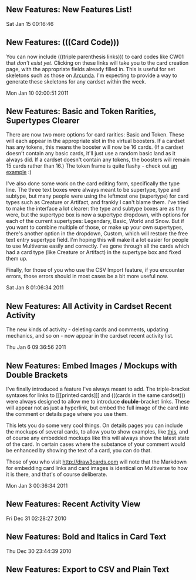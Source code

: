 ## New Features: New Features List!


Sat Jan 15 00:16:46
## New Features: (((Card Code)))

You can now include (((triple parenthesis links))) to card codes like CW01 that _don't exist yet_. Clicking on these links will take you to the card creation page, with the appropriate fields already filled in. This is useful for set skeletons such as those on [Arcunda](http://multiverse.heroku.com/cardsets/14/details_pages/29). I'm expecting to provide a way to generate these skeletons for any cardset within the week.

Mon Jan 10 02:00:51 2011
## New Features: Basic and Token Rarities, Supertypes Clearer

There are now two more options for card rarities: Basic and Token. These will each appear in the appropriate slot in the virtual boosters. If a cardset has any tokens, this means the booster will now be 16 cards. (If a cardset doesn't contain any basic cards, it'll just use a random basic land as it always did. If a cardset doesn't contain any tokens, the boosters will remain 15 cards rather than 16.) The token frame is quite flashy - check out [an example](http://multiverse.heroku.com/cards/2657) :) 

I've also done some work on the card editing form, specifically the type line. The three text boxes were always meant to be supertype, type and subtype, but many people were using the leftmost one (supertype) for card types such as Creature or Artifact, and frankly I can't blame them. I've tried to make the interface a lot clearer: the type and subtype boxes are as they were, but the supertype box is now a supertype dropdown, with options for each of the current supertypes: Legendary, Basic, World and Snow. But if you want to combine multiple of those, or make up your own supertypes, there's another option in the dropdown, Custom, which will restore the free text entry supertype field. I'm hoping this will make it a lot easier for people to use Multiverse easily and correctly. I've gone through all the cards which had a card type (like Creature or Artifact) in the supertype box and fixed them up.

Finally, for those of you who use the CSV Import feature, if you encounter errors, those errors should in most cases be a bit more useful now.

Sat Jan 8 01:06:34 2011
## New Features: All Activity in Cardset Recent Activity

The new kinds of activity - deleting cards and comments, updating mechanics, and so on - now appear in the cardset recent activity list.

Thu Jan 6 09:36:56 2011
## New Features: Embed Images / Mockups with Double Brackets

I've finally introduced a feature I've always meant to add. The triple-bracket syntaxes for links to \[\[\[printed cards]]] and (((cards in the same cardset))) were always designed to allow me to introduce **double**-bracket links. These will appear not as just a hyperlink, but embed the full image of the card into the comment or details page where you use them. 

This lets you do some very cool things. On details pages you can include the mockups of several cards, to allow you to show examples, like [this](http://multiverse.heroku.com/cardsets/1/details_pages/1), and of course any embedded mockups like this will always show the latest state of the card. In certain cases where the substance of your comment would be enhanced by showing the text of a card, you can do that. 

Those of you who visit <http://draw3cards.com> will note that the Markdown for embedding card links and card images is identical on Multiverse to how it is there, and that's of course deliberate.

Mon Jan 3 00:36:34 2011
## New Features: Recent Activity View

Fri Dec 31 02:28:27 2010
## New Features: Bold and Italics in Card Text

Thu Dec 30 23:44:39 2010
## New Features: Export to CSV and Plain Text